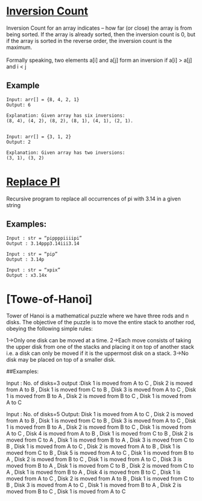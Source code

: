 # [Inversion Count](https://github.com/Lakhankumawat/LearnCPP/blob/main/Day-100(Algorithms)/R-Recursion/Inversion_Count.cpp) 

Inversion Count for an array indicates – how far (or close) the array is from being sorted. If the array is already sorted, then the inversion count is 0, 
but if the array is sorted in the reverse order, the inversion count is the maximum. <br><br>
Formally speaking, two elements a[i] and a[j] form an inversion if a[i] > a[j] and i < j <br>
## Example
```
Input: arr[] = {8, 4, 2, 1}
Output: 6

Explanation: Given array has six inversions:
(8, 4), (4, 2), (8, 2), (8, 1), (4, 1), (2, 1).


Input: arr[] = {3, 1, 2}
Output: 2

Explanation: Given array has two inversions:
(3, 1), (3, 2) 
```
# [Replace PI](https://github.com/Lakhankumawat/LearnCPP/blob/main/Day-100(Algorithms)/R-Recursion/Replace_%CF%80.cpp)

Recursive program to replace all occurrences of pi with 3.14 in a given string
## Examples: 
```
Input : str = “pippppiiiipi” 
Output : 3.14ppp3.14iii3.14

Input : str = “pip” 
Output : 3.14p

Input : str = “xpix” 
Output : x3.14x
```

# [Towe-of-Hanoi]

Tower of Hanoi is a mathematical puzzle where we have three rods and n disks. The objective of the puzzle is to move the entire stack to another rod, obeying the following simple rules: 

1->Only one disk can be moved at a time.
2->Each move consists of taking the upper disk from one of the stacks and placing it on top of another stack i.e. a disk can only be moved if it is the uppermost disk on a stack.
3->No disk may be placed on top of a smaller disk.

##Examples:

Input : No. of disks=3
output  :Disk 1 is moved from A to C  , Disk 2 is moved from A to B  , Disk 1 is moved from C to B  , Disk 3 is moved from A to C  , Disk 1 is moved 
from B to A  , Disk 2 is moved from B to C  , Disk 1 is moved from A to C 


Input : No. of disks=5
Output:
Disk 1 is moved from A to C  , Disk 2 is moved from A to B  , Disk 1 is moved from C to B  , Disk 3 is moved from A to C  , Disk 1 is moved 
from B to A  , Disk 2 is moved from B to C  , Disk 1 is moved from A to C  , Disk 4 is moved from A to B  , Disk 1 is moved from C to B  , Disk 2 is moved from C to A  , Disk 1 is moved from B to A  , Disk 3 is moved from C to B  , Disk 1 is moved from A to C  , Disk 2 is moved from A to B  , Disk 1 is moved from C to B  , Disk 5 is moved from A to C  , Disk 1 is moved from B to A  , Disk 2 is moved from B to C  , Disk 1 is moved from A to C  , Disk 3 is moved from B to A  , Disk 1 is moved from C to B  , Disk 2 is moved from C to A  , Disk 1 is moved from B to A  , Disk 4 is moved from B to C  , Disk 1 is moved from A to C  , Disk 2 is moved from A to B  , Disk 1 is moved from C to B  , Disk 3 is moved from A to C  , Disk 1 is moved from B to A  , Disk 2 is moved from B to C  , Disk 1 is moved from A to C 
